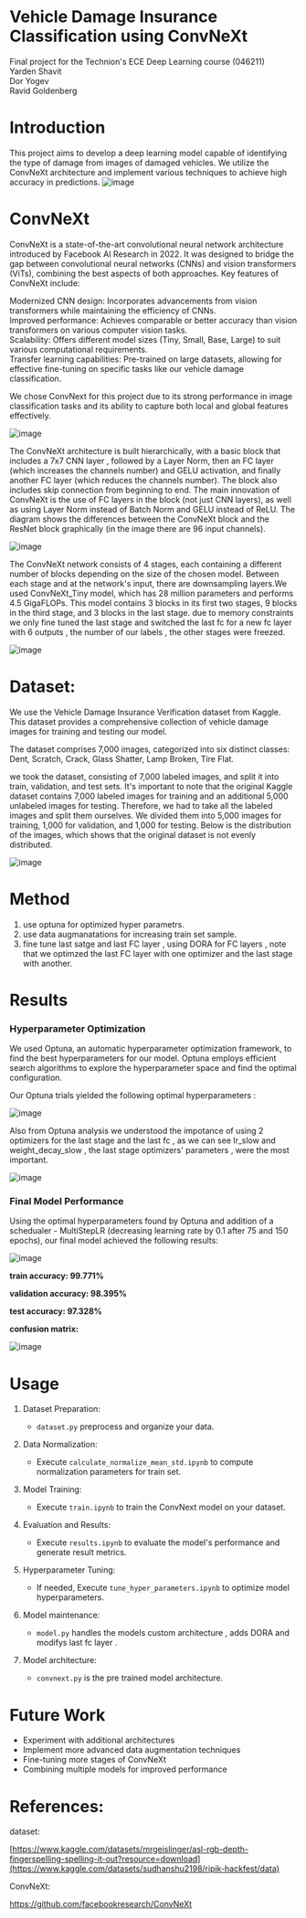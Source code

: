 # Vehicle Damage Insurance Classification using ConvNeXt
Final project for the Technion's ECE Deep Learning course (046211)
<br>
Yarden Shavit
<br>
Dor Yogev
<br>
Ravid Goldenberg

  
# Introduction

This project aims to develop a deep learning model capable of identifying the type of damage from images of damaged vehicles. We utilize the ConvNeXt architecture and implement various techniques to achieve high accuracy in predictions.
![image](assets/dataset_samples.jpeg)

# ConvNeXt

ConvNeXt is a state-of-the-art convolutional neural network architecture introduced by Facebook AI Research in 2022. It was designed to bridge the gap between convolutional neural networks (CNNs) and vision transformers (ViTs), combining the best aspects of both approaches.
Key features of ConvNeXt include:

Modernized CNN design: Incorporates advancements from vision transformers while maintaining the efficiency of CNNs. <br>
Improved performance: Achieves comparable or better accuracy than vision transformers on various computer vision tasks.<br>
Scalability: Offers different model sizes (Tiny, Small, Base, Large) to suit various computational requirements.<br>
Transfer learning capabilities: Pre-trained on large datasets, allowing for effective fine-tuning on specific tasks like our vehicle damage classification.

We chose ConvNext for this project due to its strong performance in image classification tasks and its ability to capture both local and global features effectively.

![image](assets/convnext_comp.jpg)

The ConvNeXt architecture is built hierarchically, with a basic block that includes a 7x7 CNN layer , followed by a Layer Norm, then an FC layer (which increases the channels number) and GELU activation, and finally another FC layer (which reduces the channels number). The block also includes skip connection from beginning to end. The main innovation of ConvNeXt is the use of FC layers in the block (not just CNN layers), as well as using Layer Norm instead of Batch Norm and GELU instead of ReLU. The diagram shows the differences between the ConvNeXt block and the ResNet block graphically (in the image there are 96 input channels).

![image](assets/convnext_block.jpg)

The ConvNeXt network consists of 4 stages, each containing a different number of blocks depending on the size of the chosen model. Between each stage and at the network's input, there are downsampling layers.We used ConvNeXt_Tiny model, which has 28 million parameters and performs 4.5 GigaFLOPs. This model contains 3 blocks in its first two stages, 9 blocks in the third stage, and 3 blocks in the last stage. due to memory constraints we only fine tuned the last stage and switched the last fc for a new fc layer with 6 outputs , the number of our labels , the other stages were freezed.

![image](assets/convnext_structure.jpeg)


# Dataset:
We use the Vehicle Damage Insurance Verification dataset from Kaggle. This dataset provides a comprehensive collection of vehicle damage images for training and testing our model.

The dataset comprises 7,000 images, categorized into six distinct classes: 
Dent,
Scratch,
Crack,
Glass Shatter,
Lamp Broken,
Tire Flat.

we took the dataset, consisting of 7,000 labeled images, and split it into train, validation, and test sets. It's important to note that the original Kaggle dataset contains 7,000 labeled images for training and an additional 5,000 unlabeled images for testing. Therefore, we had to take all the labeled images and split them ourselves. We divided them into 5,000 images for training, 1,000 for validation, and 1,000 for testing. Below is the distribution of the images, which shows that the original dataset is not evenly distributed.

![image](assets/dist.jpg)

# Method
1. use optuna for optimized hyper parametrs. <br>
2. use data augmanatations for increasing train set sample.  <br>
3. fine tune last satge and last FC layer , using DORA for FC layers , note that we optimzed the last FC layer with one optimizer and the last stage with another.  <br>


# Results

### Hyperparameter Optimization

We used Optuna, an automatic hyperparameter optimization framework, to find the best hyperparameters for our model. Optuna employs efficient search algorithms to explore the hyperparameter space and find the optimal configuration.

Our Optuna trials yielded the following optimal hyperparameters :

![image](assets/optuna_result.jpeg)

Also from Optuna analysis we understood the impotance of using 2 optimizers for the last stage and the last fc , as we can see lr_slow and weight_decay_slow , the last stage optimizers' parameters , were the most important.

![image](assets/optuna_analysis.jpg)

### Final Model Performance

Using the optimal hyperparameters found by Optuna and addition of a schedualer - MultiStepLR (decreasing learning rate by 0.1 after 75 and 150 epochs), our final model achieved the following results:

![image](assets/accuracy_graphs.jpeg)

**train accuracy: 99.771%**

**validation accuracy: 98.395%**

**test accuracy: 97.328%** 

**confusion matrix:**

![image](assets/confusion_matrix.jpeg)




# Usage
1. Dataset Preparation:
   - `dataset.py` preprocess and organize your data.

2. Data Normalization:
   - Execute `calculate_normalize_mean_std.ipynb` to compute normalization parameters for train set.

3. Model Training:
   - Execute `train.ipynb` to train the ConvNext model on your dataset.

4. Evaluation and Results:
   - Execute `results.ipynb` to evaluate the model's performance and generate result metrics.

5. Hyperparameter Tuning:
   - If needed, Execute `tune_hyper_parameters.ipynb` to optimize model hyperparameters.

6. Model maintenance:
   - `model.py` handles the models custom architecture , adds DORA and modifys last fc layer .

7. Model architecture:
   - `convnext.py` is the pre trained model architecture.

# Future Work

- Experiment with additional architectures
- Implement more advanced data augmentation techniques
- Fine-tuning more stages of ConvNeXt
- Combining multiple models for improved performance

  
# References:

dataset:

[https://www.kaggle.com/datasets/mrgeislinger/asl-rgb-depth-fingerspelling-spelling-it-out?resource=download](https://www.kaggle.com/datasets/sudhanshu2198/ripik-hackfest/data)

ConvNeXt:

https://github.com/facebookresearch/ConvNeXt

